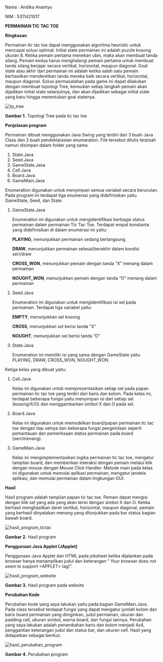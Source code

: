 Nama : Andika Anantyo

NIM : 5311421017

**PERMAINAN TIC TAC TOE**

**Ringkasan**

Permainan tic tac toe dapat menggunakan algoritma heuristic untuk mencapai solusi optimal. Initial state permainan ini adalah puzzle kosong ukuran 8. Ketika pemain pertama menekan ubin, maka akan membuat tanda silang. Pemain kedua harus menghalangi pemain pertama untuk membuat tanda silang berjajar secara vertikal, horizontal, maupun diagonal. Goal state atau akhir dari permainan ini adalah ketika salah satu pemain berhasilkan menderetkan tanda mereka baik secara vertikal, horizontal, maupun diagonal. Solusi permasalahan pada game ini dapat dilakukan dengan membuat topologi Tree, kemudian setiap langkah pemain akan dijadikan initial state selanjutnya, dan akan dijadikan sebagai initial state yang baru hingga menentukan goal statenya.

![tp_tree](https://github.com/akvrba/praktek_bfs_tictactoe/assets/147400178/63d2004a-6b25-4534-976b-eee38eefae1a)

**Gambar 1.** Topologi Tree pada tic tac toe

**Penjelasan program**

Permainan dibuat menggunakan Java Swing yang terdiri dari 3 buah Java Class dan 3 buah pendeklarasian enumaration. File tersebut ditulis terpisah namun disimpan dalam folder yang sama.

1.  State.Java
2.  Seed.Java
3.  GameState.Java
4.  Cell.Java
5.  Board.Java
6.  GameMain.Java

Enumeration digunakan untuk menyimpan semua variabel secara berurutan. Pada program ini terdapat tiga enumerasi yang didefinisikan yaitu GameState, Seed, dan State.

1.  GameState.Java

    Enumeration ini digunakan untuk mengidentifikasi berbagai status permainan dalam permainan Tic Tac Toe. Terdapat empat konstanta yang didefinisikan di dalam enumerasi ini yaitu:

    **PLAYING**, menunjukkan permainan sedang berlangsung

    **DRAW**, menunjukkan permainan selesai/berakhir dalam kondisi seri/draw

    **CROSS_WON**, menunjukkan pemain dengan tanda “X” menang dalam permainan

    **NOUGHT_WON**, menunjukkan pemain dengan tanda “O” menang dalam permainan
  
3.  Seed.Java

    Enumeration ini digunakan untuk mengidentifikasi isi sel pada permainan. Terdapat tiga variabel yaitu:

    **EMPTY**, menunjukkan sel kosong

    **CROSS**, menunjukkan sel berisi tanda ”X”

    **NOUGHT**, menunjukkan sel berisi tanda ”O”
  
3. State.Java

    Enumeration ini memiliki isi yang sama dengan GameState yaitu PLAYING, DRAW, CROSS_WON, NOUGHT_WON

Ketiga kelas yang dibuat yaitu:

1.  Cell.Java

    Kelas ini digunakan untuk merepresentasikan setiap sel pada papan permainan tic tac toe yang terdiri dari baris dan kolom. Pada kelas ini, terdapat beberapa fungsi yaitu menyimpan isi dari setiap sel (kosong/X/O) dan menggambarkan simbol X dan O pada sel.

2.  Board.Java

    Kelas ini digunakan untuk memodelkan board/papan permainan tic tac toe dengan tiap selnya dan beberapa fungsi pengelolaan seperti pemantauan dan pemeriksaan status permainan pada board (seri/menang).

3.  GameMain.Java

    Kelas ini mengimplementasikan logika permainan tic tac toe, mengatur tampilan board, dan memberikan interaksi dengan pemain melalui klik dengan mouse dengan Mouse Click Handler. Metode main pada kelas ini digunakan untuk memulai aplikasi permainan, mengatur jendela aplikasi, dan memulai permainan dalam lingkungan GUI.

**Hasil**

Hasil program adalah tampilan papan tic tac toe. Pemain dapat mengisi dengan klik sel yang ada yang akan terisi dengan simbol X dan O. Ketika berhasil menghasilkan deret vertikal, horizontal, maupun diagonal, pemain yang berhasil dinyatakan menang yang ditunjukkan pada bar status bagian bawah board.

![hasil_program_tictac](https://github.com/akvrba/praktek_bfs_tictactoe/assets/147400178/f6c39098-9b21-4b4f-b55e-73e93c900bea)

**Gambar 2.** Hasil program

**Penggunaan Java Applet (JApplet)**

Penggunaan Java Applet dan HTML pada jobsheet ketika dijalankan pada browser hanya menampilkan judul dan keterangan ” Your browser does not seem to support \<APPLET\> tag!”.

![hasil_program_website](https://github.com/akvrba/praktek_bfs_tictactoe/assets/147400178/2a065cb4-4335-4a90-88ef-e4ab36eb4671)

**Gambar 3.** Hasil program pada website

**Perubahan Kode**

Perubahan kode yang saya lakukan yaitu pada bagian GameMain.Java. Pada class tersebut terdapat fungsi yang dapat mengatur jumlah kolom dan baris board permainan yang diinginkan, judul permainan, ukuran dan padding cell, ukuran simbol, warna board, dan fungsi lainnya. Perubahan yang saya lakukan adalah penambahan baris dan kolom menjadi 4x4, penggantian keterangan judul dan status bar, dan ukuran cell. Hasil yang didapatkan sebagai berikut.

![hasil_perubahan_program](https://github.com/akvrba/praktek_bfs_tictactoe/assets/147400178/8155865d-b83d-4ea5-815e-bb9074c2774b)

**Gambar 4.** Perubahan program
